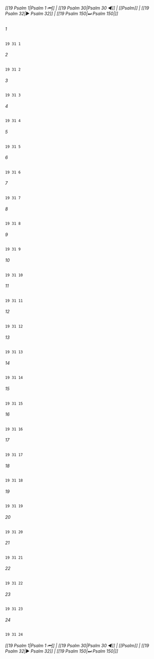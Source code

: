
###### [[19 Psalm 1|Psalm 1 ⏮]] | [[19 Psalm 30|Psalm 30 ◀]] | [[Psalm]] | [[19 Psalm 32|▶ Psalm 32]] | [[19 Psalm 150|⏭ Psalm 150|]]

###### 1
``` verse
19 31 1 
```
###### 2
``` verse
19 31 2 
```
###### 3
``` verse
19 31 3 
```
###### 4
``` verse
19 31 4 
```
###### 5
``` verse
19 31 5 
```
###### 6
``` verse
19 31 6 
```
###### 7
``` verse
19 31 7 
```
###### 8
``` verse
19 31 8 
```
###### 9
``` verse
19 31 9 
```
###### 10
``` verse
19 31 10 
```
###### 11
``` verse
19 31 11 
```
###### 12
``` verse
19 31 12 
```
###### 13
``` verse
19 31 13 
```
###### 14
``` verse
19 31 14 
```
###### 15
``` verse
19 31 15 
```
###### 16
``` verse
19 31 16 
```
###### 17
``` verse
19 31 17 
```
###### 18
``` verse
19 31 18 
```
###### 19
``` verse
19 31 19 
```
###### 20
``` verse
19 31 20 
```
###### 21
``` verse
19 31 21 
```
###### 22
``` verse
19 31 22 
```
###### 23
``` verse
19 31 23 
```
###### 24
``` verse
19 31 24 
```

###### [[19 Psalm 1|Psalm 1 ⏮]] | [[19 Psalm 30|Psalm 30 ◀]] | [[Psalm]] | [[19 Psalm 32|▶ Psalm 32]] | [[19 Psalm 150|⏭ Psalm 150|]]

